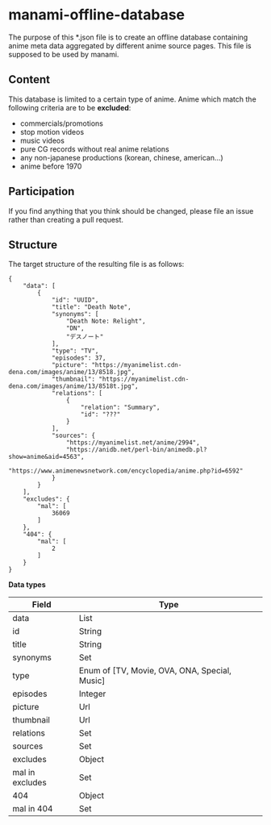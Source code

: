 # manami-offline-database
The purpose of this *.json file is to create an offline database containing anime meta data aggregated by different anime source pages. This file is supposed to be used by manami.

## Content
This database is limited to a certain type of anime. Anime which match the following criteria are to be **excluded**:
+ commercials/promotions
+ stop motion videos
+ music videos
+ pure CG records without real anime relations
+ any non-japanese productions (korean, chinese, american...)
+ anime before 1970

## Participation
If you find anything that you think should be changed, please file an issue rather than creating a pull request.

## Structure
The target structure of the resulting file is as follows:
```
{
    "data": [
        {
            "id": "UUID",
            "title": "Death Note",
            "synonyms": [
                "Death Note: Relight",
                "DN",
                "デスノート"
            ],
            "type": "TV",
            "episodes": 37,
            "picture": "https://myanimelist.cdn-dena.com/images/anime/13/8518.jpg",
            "thumbnail": "https://myanimelist.cdn-dena.com/images/anime/13/8518t.jpg",
            "relations": [
                {
                    "relation": "Summary",
                    "id": "???"
                }
            ],
            "sources": {
                "https://myanimelist.net/anime/2994",
                "https://anidb.net/perl-bin/animedb.pl?show=anime&aid=4563",
                "https://www.animenewsnetwork.com/encyclopedia/anime.php?id=6592"
            }
        }
    ],
    "excludes": {
        "mal": [
            36069
        ]
    },
    "404": {
        "mal": [
            2
        ]
    }
}
```
**Data types**

| Field | Type |
| --- | --- |
| data | List|
| id | String|
| title | String|
| synonyms | Set|
| type | Enum of [TV, Movie, OVA, ONA, Special, Music]|
| episodes | Integer |
| picture | Url |
| thumbnail | Url |
| relations | Set |
| sources | Set |
| excludes | Object |
| mal in excludes | Set |
| 404 | Object |
| mal in 404 | Set |